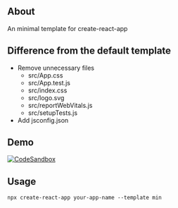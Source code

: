 ## About

An minimal template for create-react-app

## Difference from the default template

- Remove unnecessary files
  - src/App.css
  - src/App.test.js
  - src/index.css
  - src/logo.svg
  - src/reportWebVitals.js
  - src/setupTests.js
- Add jsconfig.json

## Demo

[![CodeSandbox](https://codesandbox.io/static/img/play-codesandbox.svg)](https://githubbox.com/tanabee/cra-template-min/tree/output)

## Usage

```
npx create-react-app your-app-name --template min
```
